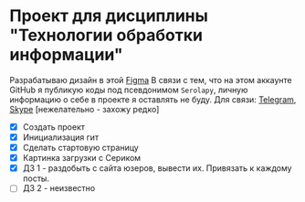 
# Проект для дисциплины "**Технологии обработки информации**"
Разрабатываю дизайн в этой [Figma](https://www.figma.com/file/LEeXqXs9DWKFgogBsNrqxq/%D0%98%D0%BD%D1%81%D1%82%D1%80%D1%83%D0%BC%D0%B5%D0%BD%D1%82%D0%B0%D0%BB%D1%8C%D0%BD%D1%8B%D0%B5-%D1%81%D1%80%D0%B5%D0%B4%D1%81%D1%82%D0%B2%D0%B0-%D0%B8%D0%BD%D1%84%D0%BE%D1%80%D0%BC%D0%B0%D1%86%D0%B8%D0%BE%D0%BD%D0%BD%D1%8B%D1%85-%D1%81%D0%B8%D1%81%D1%82%D0%B5%D0%BC?node-id=4%3A15&t=cnhaTm2h7lqVr8Vn-1)
В связи с тем, что на этом аккаунте GitHub я публикую коды под псевдонимом `Serolapy`, личную информацию о себе в проекте я оставлять не буду.
Для связи: [Telegram](https://t.me/serolapy), [Skype](https://join.skype.com/invite/zaw5Nvdx9aQU) [нежелательно - захожу редко]

 - [x] Создать проект
 - [X] Инициализация гит
 - [X] Сделать стартовую страницу
 - [X] Картинка загрузки с Сериком
 - [X] ДЗ 1 - раздобыть с сайта юзеров, вывести их. Привязать к каждому посты.
 - [ ] ДЗ 2 - неизвестно
